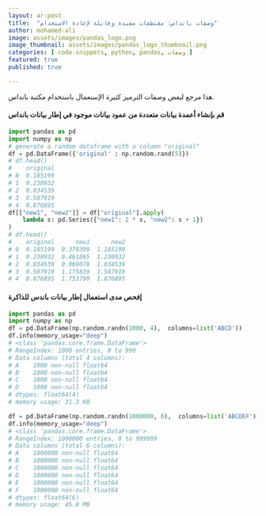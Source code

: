 ```yaml
---
layout: ar-post
title:  "وصفات بانداس: مقتطفات مفيدة وقابلة لإعادة الاستخدام"
author: mohamed-ali
image: assets/images/pandas_logo.png
image_thumbnail: assets/images/pandas_logo_thumbnail.png
categories: [ code-snippets, python, pandas, وصفات ]
featured: true
published: true

---
```


هذا مرجع لبعض وصفات الترميز كثيرة الإستعمال باستخدام مكتبة بانداس.

#### قم بإنشاء أعمدة بيانات متعددة من عمود بيانات موجود في إطار بيانات بانداس

<div dir="ltr">


```python
import pandas as pd
import numpy as np
# generate a random dataframe with a column "original"
df = pd.DataFrame({'original' : np.random.rand(5)})
# df.head()
#    original
# 0  0.185199
# 1  0.230932
# 2  0.034539
# 3  0.587919
# 4  0.876895
df[["new1", "new2"]] = df["original"].apply(
    lambda s: pd.Series({"new1": 2 * s, "new2": s + 1})
)
# df.head()
#    original      new1      new2
# 0  0.185199  0.370399  1.185199
# 1  0.230932  0.461865  1.230932
# 2  0.034539  0.069078  1.034539
# 3  0.587919  1.175839  1.587919
# 4  0.876895  1.753790  1.876895
```


</div>

#### إفحص مدى استعمال إطار بيانات باندس للذاكرة

<div dir="ltr">


```python
import pandas as pd
import numpy as np
df = pd.DataFrame(np.random.randn(1000, 4),  columns=list('ABCD'))
df.info(memory_usage="deep")
# <class 'pandas.core.frame.DataFrame'>
# RangeIndex: 1000 entries, 0 to 999
# Data columns (total 4 columns):
# A    1000 non-null float64
# B    1000 non-null float64
# C    1000 non-null float64
# D    1000 non-null float64
# dtypes: float64(4)
# memory usage: 31.3 KB

df = pd.DataFrame(np.random.randn(1000000, 6),  columns=list('ABCDEF'))
df.info(memory_usage="deep")
# <class 'pandas.core.frame.DataFrame'>
# RangeIndex: 1000000 entries, 0 to 999999
# Data columns (total 6 columns):
# A    1000000 non-null float64
# B    1000000 non-null float64
# C    1000000 non-null float64
# D    1000000 non-null float64
# E    1000000 non-null float64
# F    1000000 non-null float64
# dtypes: float64(6)
# memory usage: 45.8 MB
```


</div>
